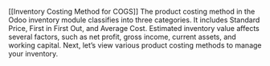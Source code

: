 [[Inventory Costing Method for COGS]]
The product costing method in the Odoo inventory module classifies into three categories. It includes Standard Price, First in First Out, and Average Cost. Estimated inventory value affects several factors, such as net profit, gross income, current assets, and working capital. Next, let’s view various product costing methods to manage your inventory.



